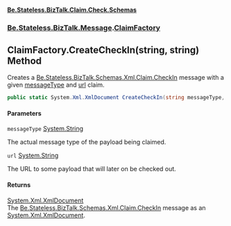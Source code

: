 #### [Be.Stateless.BizTalk.Claim.Check.Schemas](README.md 'README')
### [Be.Stateless.BizTalk.Message](Be.Stateless.BizTalk.Message.md 'Be.Stateless.BizTalk.Message').[ClaimFactory](ClaimFactory.md 'Be.Stateless.BizTalk.Message.ClaimFactory')

## ClaimFactory.CreateCheckIn(string, string) Method

Creates a [Be.Stateless.BizTalk.Schemas.Xml.Claim.CheckIn](https://docs.microsoft.com/en-us/dotnet/api/Be.Stateless.BizTalk.Schemas.Xml.Claim.CheckIn 'Be.Stateless.BizTalk.Schemas.Xml.Claim.CheckIn') message with a given [messageType](ClaimFactory.CreateCheckIn(string,string).md#Be.Stateless.BizTalk.Message.ClaimFactory.CreateCheckIn(string,string).messageType 'Be.Stateless.BizTalk.Message.ClaimFactory.CreateCheckIn(string, string).messageType') and [url](ClaimFactory.CreateCheckIn(string,string).md#Be.Stateless.BizTalk.Message.ClaimFactory.CreateCheckIn(string,string).url 'Be.Stateless.BizTalk.Message.ClaimFactory.CreateCheckIn(string, string).url')
claim.

```csharp
public static System.Xml.XmlDocument CreateCheckIn(string messageType, string url);
```
#### Parameters

<a name='Be.Stateless.BizTalk.Message.ClaimFactory.CreateCheckIn(string,string).messageType'></a>

`messageType` [System.String](https://docs.microsoft.com/en-us/dotnet/api/System.String 'System.String')

The actual message type of the payload being claimed.

<a name='Be.Stateless.BizTalk.Message.ClaimFactory.CreateCheckIn(string,string).url'></a>

`url` [System.String](https://docs.microsoft.com/en-us/dotnet/api/System.String 'System.String')

The URL to some payload that will later on be checked out.

#### Returns
[System.Xml.XmlDocument](https://docs.microsoft.com/en-us/dotnet/api/System.Xml.XmlDocument 'System.Xml.XmlDocument')  
The [Be.Stateless.BizTalk.Schemas.Xml.Claim.CheckIn](https://docs.microsoft.com/en-us/dotnet/api/Be.Stateless.BizTalk.Schemas.Xml.Claim.CheckIn 'Be.Stateless.BizTalk.Schemas.Xml.Claim.CheckIn') message as an [System.Xml.XmlDocument](https://docs.microsoft.com/en-us/dotnet/api/System.Xml.XmlDocument 'System.Xml.XmlDocument').